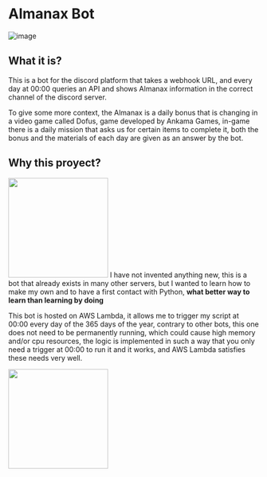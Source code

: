# Almanax Bot
![image](https://user-images.githubusercontent.com/89318618/211227748-eb0c8602-9951-47c3-861f-e260cc2b56ce.png)
## What it is?
This is a bot for the discord platform that takes a webhook URL, and every day at 00:00 queries an API and shows Almanax information in the correct channel of the discord server.

To give some more context, the Almanax is a daily bonus that is changing in a video game called Dofus, game developed by Ankama Games, in-game there is a daily mission that asks us for certain items to complete it, both the bonus and the materials of each day are given as an answer by the bot.

## Why this proyect?
<img src="https://user-images.githubusercontent.com/89318618/211228514-63673f7c-f148-4f61-8362-9f18fb13a22b.png" width="200">
I have not invented anything new, this is a bot that already exists in many other servers, but I wanted to learn how to make my own and to have a first contact with Python, <strong>what better way to learn than learning by doing</strong>

This bot is hosted on AWS Lambda, it allows me to trigger my script at 00:00 every day of the 365 days of the year, contrary to other bots, this one does not need to be permanently running, which could cause high memory and/or cpu resources, the logic is implemented in such a way that you only need a trigger at 00:00 to run it and it works, and AWS Lambda satisfies these needs very well.

<img src="https://user-images.githubusercontent.com/89318618/211228328-ea15e0b9-9665-4156-8c80-c4e3018a8b10.png" width="200"> 




